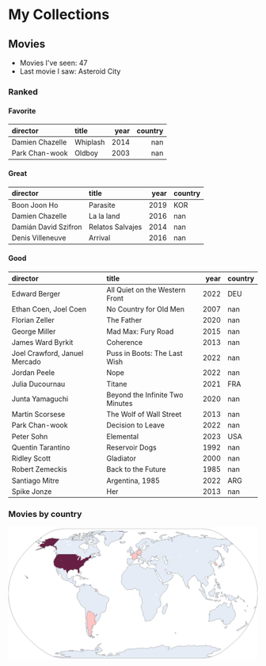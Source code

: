 # My Collections

## Movies

- Movies I've seen: 47
- Last movie I saw: Asteroid City

### Ranked

#### Favorite

| director        | title    |   year |   country |
|:----------------|:---------|-------:|----------:|
| Damien Chazelle | Whiplash |   2014 |       nan |
| Park Chan-wook  | Oldboy   |   2003 |       nan |

#### Great

| director             | title            |   year | country   |
|:---------------------|:-----------------|-------:|:----------|
| Boon Joon Ho         | Parasite         |   2019 | KOR       |
| Damien Chazelle      | La la land       |   2016 | nan       |
| Damián David Szifron | Relatos Salvajes |   2014 | nan       |
| Denis Villeneuve     | Arrival          |   2016 | nan       |

#### Good

| director                      | title                           |   year | country   |
|:------------------------------|:--------------------------------|-------:|:----------|
| Edward Berger                 | All Quiet on the Western Front  |   2022 | DEU       |
| Ethan Coen, Joel Coen         | No Country for Old Men          |   2007 | nan       |
| Florian Zeller                | The Father                      |   2020 | nan       |
| George Miller                 | Mad Max: Fury Road              |   2015 | nan       |
| James Ward Byrkit             | Coherence                       |   2013 | nan       |
| Joel Crawford, Januel Mercado | Puss in Boots: The Last Wish    |   2022 | nan       |
| Jordan Peele                  | Nope                            |   2022 | nan       |
| Julia Ducournau               | Titane                          |   2021 | FRA       |
| Junta Yamaguchi               | Beyond the Infinite Two Minutes |   2020 | nan       |
| Martin Scorsese               | The Wolf of Wall Street         |   2013 | nan       |
| Park Chan-wook                | Decision to Leave               |   2022 | nan       |
| Peter Sohn                    | Elemental                       |   2023 | USA       |
| Quentin Tarantino             | Reservoir Dogs                  |   1992 | nan       |
| Ridley Scott                  | Gladiator                       |   2000 | nan       |
| Robert Zemeckis               | Back to the Future              |   1985 | nan       |
| Santiago Mitre                | Argentina, 1985                 |   2022 | ARG       |
| Spike Jonze                   | Her                             |   2013 | nan       |
### Movies by country

<picture>
  <source media="(prefers-color-scheme: dark)" srcset="figures/films_map_plotly_dark.png">
  <source media="(prefers-color-scheme: light)" srcset="figures/films_map_plotly.png">
  <img alt="Frequency of films by country choropleth map" src="figures/films_map_plotly.png">
</picture>
